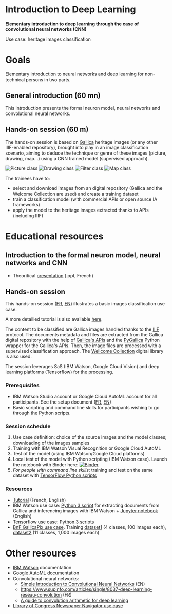 # Introduction to Deep Learning
**Elementary introduction to deep learning through the case of convolutional neural networks (CNN)**

Use case: heritage images classification

# Goals 
Elementary introduction to neural networks and deep learning for non-technical persons in two parts.

## General introduction (60 mn)
This introduction presents the formal neuron model, neural networks and convolutional neural networks.

## Hands-on session (60 m)
The hands-on session is based on [Gallica](https://gallica.bnf.fr/) heritage images (or any other IIIF-enabled repository), brought into play in an image classification scenario, aiming to deduce the technique or genre of these images (picture, drawing, map...) using a CNN trained model (supervised approach).

![Picture class](https://gallica.bnf.fr/ark:/12148/btv1b53086966b/f1/.thumbnail)
![Drawing class](https://gallica.bnf.fr/ark:/12148/btv1b102201347/f1/.thumbnail)
![Filter class](https://gallica.bnf.fr/ark:/12148/btv1b10027545g/f1/.thumbnail)
![Map class](https://gallica.bnf.fr/ark:/12148/btv1b52504043q/f1/.thumbnail)

The trainees have to:
- select and download images from an digital repository (Gallica and the Welcome Collection are used) and create a training dataset
- train a classification model (with commercial APIs or open source IA frameworks)
- apply the model to the heritage images extracted thanks to APIs (including IIIF)

# Educational resources

## Introduction to the formal neuron model, neural networks and CNN 
* Theoritical [presentation](https://github.com/altomator/Introduction_to_Deep_Learning/tree/master/ppt) (.ppt, French)

## Hands-on session

This hands-on session ([FR](https://github.com/altomator/Introduction_to_Deep_Learning/blob/master/ppt/atelier-DL.pptx), [EN](https://github.com/altomator/Introduction_to_Deep_Learning/blob/master/ppt/atelier-DL_EN.pptx))  illustrates a basic images classification use case.

A more detailled tutorial is also available [here](https://github.com/CENL-Network-Group-AI/Recipes/wiki/Images-Classification-Recipe).

The content to be classified are Gallica images handled thanks to the [IIIF](https://iiif.io/technical-details/) protocol. 
The documents metadata and files are extracted from the Gallica digital repository with the help of [Gallica's APIs](http://api.bnf.fr) and the [PyGallica](https://github.com/ian-nai/PyGallica) Python wrapper for the Gallica's APIs. Then, the image files are processed with a supervised classification approach. The [Wellcome Collection](https://wellcomecollection.org/) digital library is also used.

The session leverages SaS (IBM Watson, Google Cloud Vision) and deep learning platforms (Tensorflow) for the processing.

### Prerequisites
* IBM Watson Studio account or Google Cloud AutoML account for all participants. See the setup document ([FR](https://github.com/altomator/Introduction_to_Deep_Learning/blob/master/ppt/setup_Watson-AutoML.docx), [EN](https://github.com/altomator/Introduction_to_Deep_Learning/blob/master/ppt/setup_Watson-AutoML_EN.docx))
* Basic scripting and command line skills for participants wishing to go through the Python scripts. 

### Session schedule
1. Use case definition: choice of the source images and the model classes; downloading of the images samples
2. Training with IBM Watson Visual Recognition or Google Cloud AutoML 
3. Test of the model (using IBM Watson/Google Cloud platforms)
4. Local test of the model with Python scripting (IBM Watson case). Launch the notebook with Binder here:
[![Binder](https://mybinder.org/badge_logo.svg)](https://mybinder.org/v2/gh/altomator/Introduction_to_Deep_Learning/master)
5. *For people with command line skills*: training and test on the same dataset with [TensorFlow Python scripts](https://github.com/altomator/Introduction_to_Deep_Learning/tree/master/classify-with-Tensorflow)

### Resources
* [Tutorial](https://github.com/altomator/Introduction_to_Deep_Learning/tree/master/ppt) (French, English)
* IBM Watson use case: [Python 3 script](https://github.com/altomator/Introduction_to_Deep_Learning/blob/master/binder) for extracting documents from Gallica and inferencing images with IBM Watson + [Jupyter notebook](https://github.com/altomator/Introduction_to_Deep_Learning/tree/master/binder/classify-img-with-iiif-and-watson.ipynb) (English)
* Tensorflow use case: [Python 3 scripts](https://github.com/altomator/Introduction_to_Deep_Learning/tree/master/classify-with-Tensorflow)
* [BnF GallicaPix use case](https://github.com/altomator/Image_Retrieval). Training [dataset1](https://github.com/altomator/Introduction_to_Deep_Learning/tree/master/classify-with-Tensorflow/imInput/bnfDataset) (4 classes, 100 images each), [dataset2](http://api.bnf.fr/jeu-dimages-annotees-de-gallica-pour-la-classification-automatique) (11 classes, 1,000 images each)


# Other resources
* [IBM Watson](https://cloud.ibm.com/docs/services/assistant?topic=assistant-getting-started#getting-started) documentation
* [Google AutoML](https://cloud.google.com/vision/automl/docs) documentation
* Convolutional neural networks:
  * [Simple Introduction to Convolutional Neural Networks](https://towardsdatascience.com/simple-introduction-to-convolutional-neural-networks-cdf8d3077bac) (EN)
  * https://www.supinfo.com/articles/single/8037-deep-learning-reseau-convolution (FR)
  * [A guide to convolution arithmetic for deep learning](https://arxiv.org/pdf/1603.07285.pdf)
* [Library of Congress Newspaper Navigator use case](https://github.com/LibraryOfCongress/newspaper-navigator)

